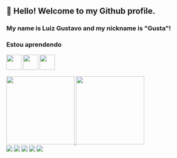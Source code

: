 ## 👋 Hello! Welcome to my Github profile.
### My name is Luiz Gustavo and my nickname is "Gusta"!


### Estou aprendendo

<img src="https://logodownload.org/wp-content/uploads/2022/04/javascript-logo-0.png"
width="40" height="40"/> <img src="https://cdn.pixabay.com/photo/2017/08/05/11/16/logo-2582747_960_720.png" width="40" height="40"/>
<img src="https://icon-library.com/images/html5-icon/html5-icon-14.jpg" width="40" height="40"/>
<div>
<a href="https://github.com/Lgusta20">
<img height="180em" src="https://github-readme-stats.vercel.app/api/top-langs/?username=Lgusta20&layout=compact&langs_count=7&theme=dark"/>
<img height="180em" src="https://github-readme-stats.vercel.app/api?username=Lgusta20&show_icons=true&theme=dark&include_all_commits=true&count_private=true"/>
</div>
  <div>
<a href="https://www.youtube.com/GUSTA-FFX" target="_blank"><img src="https://img.shields.io/badge/YouTube-FF0000?style=for-the-badge&logo=youtube&logoColor=white" target="_blank"></a>
<a href="https://instagram.com/lgusta44_" target="_blank"><img src="https://img.shields.io/badge/-Instagram-%23E4405F?style=for-the-badge&logo=instagram&logoColor=white" target="_blank"></a>
<a href="https://www.twitch.tv/gustazz44_" target="_blank"><img src="https://img.shields.io/badge/Twitch-9146FF?style=for-the-badge&logo=twitch&logoColor=white" target="_blank"></a>
<a href = "gugavasco2016@gmail.com"><img src="https://img.shields.io/badge/Gmail-D14836?style=for-the-badge&logo=gmail&logoColor=white" target="_blank"></a>
<a href="https://www.linkedin.com/in/seu-usuário-linkedln-aqui" target="_blank"><img src="https://img.shields.io/badge/-LinkedIn-%230077B5?style=for-the-badge&logo=linkedin&logoColor=white" target="_blank"></a>   
</div>
